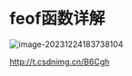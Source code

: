 # feof函数详解

![image-20231224183738104](C:\Users\艾丹\AppData\Roaming\Typora\typora-user-images\image-20231224183738104.png)

http://t.csdnimg.cn/B6Cgh